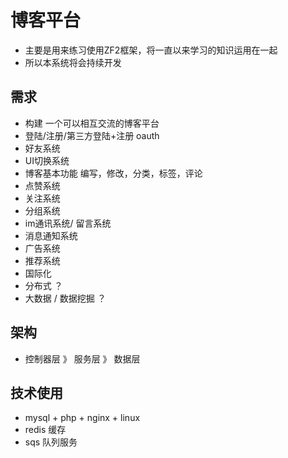 # 博客平台
- 主要是用来练习使用ZF2框架，将一直以来学习的知识运用在一起
- 所以本系统将会持续开发

## 需求
- 构建 一个可以相互交流的博客平台
- 登陆/注册/第三方登陆+注册 oauth
- 好友系统
- UI切换系统
- 博客基本功能 编写，修改，分类，标签，评论
- 点赞系统
- 关注系统
- 分组系统
- im通讯系统/ 留言系统
- 消息通知系统
- 广告系统
- 推荐系统
- 国际化
- 分布式 ？
- 大数据 / 数据挖掘 ？

## 架构
- 控制器层 》 服务层 》 数据层

## 技术使用
- mysql + php + nginx + linux
- redis 缓存
- sqs 队列服务